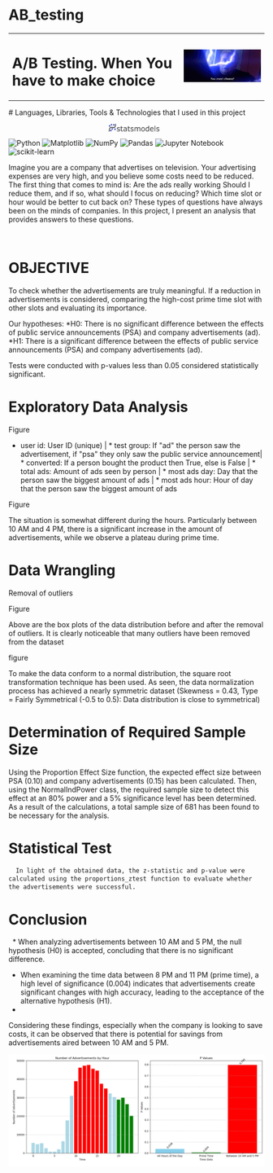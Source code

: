 # AB_testing

<table>
  <tr>
    <td><h1> A/B Testing. When You have to make choice  </h1></td>
    <td><img src="/pic/palpatine-star-wars.gif" alt="Tip GIF" width="350" /></td>
  </tr>
</table>


​# Languages, Libraries, Tools & Technologies that I used in this project

<div style="display: flex; justify-content: center;">
    <img src="pic/stats3.png" alt="NetworkX Badge" style="width: 100px; height: auto; margin-right: 10px;" />
</div>


![Python](https://img.shields.io/badge/python-3670A0?style=for-the-badge&logo=python&logoColor=ffdd54)
![Matplotlib](https://img.shields.io/badge/Matplotlib-%23ffffff.svg?style=for-the-badge&logo=Matplotlib&logoColor=black)
![NumPy](https://img.shields.io/badge/numpy-%23013243.svg?style=for-the-badge&logo=numpy&logoColor=white)
![Pandas](https://img.shields.io/badge/pandas-%23150458.svg?style=for-the-badge&logo=pandas&logoColor=white)
![Jupyter Notebook](https://img.shields.io/badge/jupyter-%23FA0F00.svg?style=for-the-badge&logo=jupyter&logoColor=white)
![scikit-learn](https://img.shields.io/badge/scikit--learn-%23F7931E.svg?style=for-the-badge&logo=scikit-learn&logoColor=white)


Imagine you are a company that advertises on television. Your advertising expenses are very high, and you believe some costs need to be reduced. The first thing that comes to mind is: Are the ads really working Should I reduce them, and if so, what should I focus on reducing? Which time slot or hour would be better to cut back on? 
These types of questions have always been on the minds of companies. In this project, I present an analysis that provides answers to these questions.​​

​



# OBJECTIVE


To check whether the advertisements are truly meaningful. 
If a reduction in advertisements is considered, comparing the high-cost prime time slot with other slots and evaluating its importance.


Our hypotheses:
       *H0: There is no significant difference between the effects of public service announcements (PSA) and company advertisements (ad).
       *H1: There is a significant difference between the effects of public service announcements (PSA) and company advertisements (ad).

 
Tests were conducted with p-values less than 0.05 considered statistically significant.

# Exploratory Data Analysis

Figure


* user id: User ID (unique) | * test group: If "ad" the person saw the advertisement, if "psa" they only saw the public service announcement|  * converted: If a person bought the product then True, else is False | * total ads: Amount of ads seen by person | * most ads day: Day that the person saw the biggest amount of ads | * most ads hour: Hour of day that the person saw the biggest amount of ads


Figure

​The situation is somewhat different during the hours. Particularly between 10 AM and 4 PM, there is a significant increase in the amount of advertisements, while we observe a plateau during prime time.

# Data Wrangling
Removal of outliers

Figure 


​​​Above are the box plots of the data distribution before and after the removal of outliers. It is clearly noticeable that many outliers have been removed from the dataset

figure 


​​​​To make the data conform to a normal distribution, the square root transformation technique has been used. As seen, the data normalization process has achieved a nearly symmetric dataset (Skewness = 0.43, Type = Fairly Symmetrical (-0.5 to 0.5): Data distribution is close to symmetrical)



# Determination of Required Sample Size
Using the Proportion Effect Size function, the expected effect size between PSA (0.10) and company advertisements (0.15) has been calculated. Then, using the NormalIndPower class, the required sample size to detect this effect at an 80% power and a 5% significance level has been determined. As a result of the calculations, a total sample size of 681 has been found to be necessary for the analysis.


# Statistical Test
      In light of the obtained data, the z-statistic and p-value were calculated using the proportions_ztest function to evaluate whether the advertisements were successful.​​​​​​​​​

# Conclusion
​​
​ *  When analyzing advertisements between 10 AM and 5 PM, the null hypothesis (H0) is accepted, concluding that there is no significant difference.

 *   When examining the time data between 8 PM and 11 PM (prime time), a high level of significance (0.004) indicates that advertisements create significant changes with high accuracy, leading to the acceptance of the alternative hypothesis (H1).
 *   
Considering these findings, especially when the company is looking to save costs, it can be observed that there is potential for savings from advertisements aired between 10 AM and 5 PM.



<img src="pic/result.png" alt="result" width="800" />


